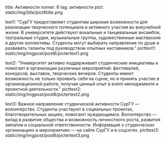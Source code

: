 title: Активности
nomer: 6
tag: активности
pict: static/img/title/pict6title.png

text1: "СурГУ предоставляет студентам широкие возможности для реализации творческого потенциала и активного участия во внеучебной жизни. В университете действуют вокальные и танцевальные ансамбли, театральные студии, музыкальные группы, художественные мастерские и другие коллективы. Студенты могут выбирать направление по душе и развивать таланты под руководством опытных наставников."
picttext1: static/img/imgpost/post6/pictertext1.png

text2: "Университет активно поддерживает студенческие инициативы и помогает в организации различных мероприятий: фестивалей, конкурсов, выставок, творческих вечеров. Студенты имеют возможность не только проявить себя на сцене, но и принять участие в организационной работе, получая ценный опыт в event-менеджменте и проектной деятельности."
picttext2: static/img/imgpost/post6/pictertext2.png

text3: Важное направление студенческой активности СурГУ — волонтерство. Студенты участвуют в социальных проектах, благотворительных акциях, помогают нуждающимся. Волонтерство — вклад в развитие общества и возможность личностного роста, развития эмпатии и социальной ответственности. Информация о студенческих организациях и мероприятиях — на сайте СурГУ и в соцсетях.
picttext3: static/img/imgpost/post6/pictertext3.png